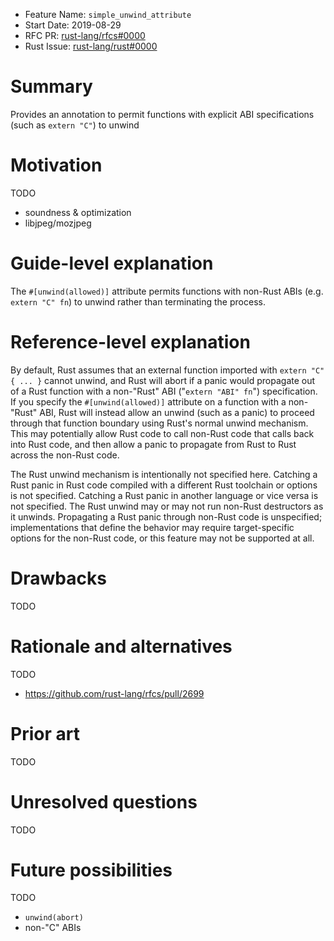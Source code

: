 - Feature Name: `simple_unwind_attribute`
- Start Date: 2019-08-29
- RFC PR: [rust-lang/rfcs#0000](https://github.com/rust-lang/rfcs/pull/0000)
- Rust Issue: [rust-lang/rust#0000](https://github.com/rust-lang/rust/issues/0000)

# Summary
[summary]: #summary

Provides an annotation to permit functions with explicit ABI specifications
(such as `extern "C"`) to unwind

# Motivation
[motivation]: #motivation

TODO

- soundness & optimization
- libjpeg/mozjpeg

# Guide-level explanation
[guide-level-explanation]: #guide-level-explanation

The `#[unwind(allowed)]` attribute permits functions with non-Rust ABIs (e.g. `extern "C" fn`) to unwind rather than terminating the process.

# Reference-level explanation
[reference-level-explanation]: #reference-level-explanation

By default, Rust assumes that an external function imported with `extern "C" {
... }` cannot unwind, and Rust will abort if a panic would propagate out of a
Rust function with a non-"Rust" ABI ("`extern "ABI" fn`") specification. If you specify
the `#[unwind(allowed)]` attribute on a function with a non-"Rust" ABI, Rust
will instead allow an unwind (such as a panic) to proceed through that function
boundary using Rust's normal unwind mechanism. This may potentially allow Rust
code to call non-Rust code that calls back into Rust code, and then allow a
panic to propagate from Rust to Rust across the non-Rust code.

The Rust unwind mechanism is intentionally not specified here. Catching a Rust
panic in Rust code compiled with a different Rust toolchain or options is not
specified. Catching a Rust panic in another language or vice versa is not
specified. The Rust unwind may or may not run non-Rust destructors as it
unwinds. Propagating a Rust panic through non-Rust code is unspecified;
implementations that define the behavior may require target-specific options
for the non-Rust code, or this feature may not be supported at all.

# Drawbacks
[drawbacks]: #drawbacks

TODO

# Rationale and alternatives
[rationale-and-alternatives]: #rationale-and-alternatives

TODO

- https://github.com/rust-lang/rfcs/pull/2699

# Prior art
[prior-art]: #prior-art

TODO

# Unresolved questions
[unresolved-questions]: #unresolved-questions

TODO

# Future possibilities
[future-possibilities]: #future-possibilities

TODO

- `unwind(abort)`
- non-"C" ABIs
